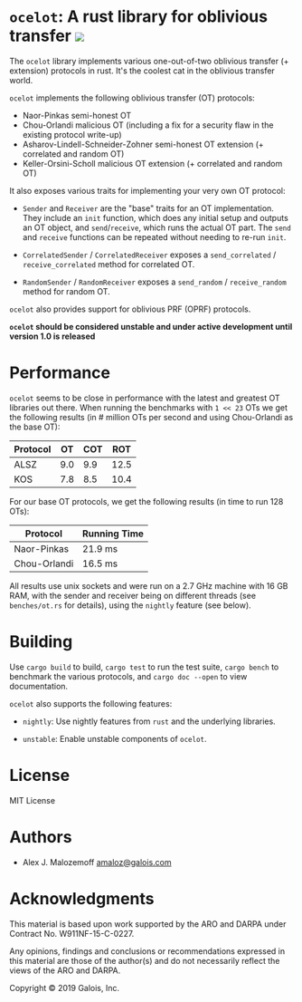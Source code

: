 # `ocelot`: A rust library for oblivious transfer [![](https://travis-ci.org/amaloz/ocelot.svg?branch=master)](https://travis-ci.org/amaloz/ocelot)

The `ocelot` library implements various one-out-of-two oblivious transfer (+
extension) protocols in rust. It's the coolest cat in the oblivious transfer
world.

`ocelot` implements the following oblivious transfer (OT) protocols:

* Naor-Pinkas semi-honest OT
* Chou-Orlandi malicious OT (including a fix for a security flaw in the existing protocol write-up)
* Asharov-Lindell-Schneider-Zohner semi-honest OT extension (+ correlated and random OT)
* Keller-Orsini-Scholl malicious OT extension (+ correlated and random OT)

It also exposes various traits for implementing your very own OT protocol:

* `Sender` and `Receiver` are the "base" traits for an OT implementation. They
  include an `init` function, which does any initial setup and outputs an OT
  object, and `send`/`receive`, which runs the actual OT part. The `send` and
  `receive` functions can be repeated without needing to re-run `init`.

* `CorrelatedSender` / `CorrelatedReceiver` exposes a `send_correlated` /
  `receive_correlated` method for correlated OT.

* `RandomSender` / `RandomReceiver` exposes a `send_random` / `receive_random`
  method for random OT.

`ocelot` also provides support for oblivious PRF (OPRF) protocols.

**`ocelot` should be considered unstable and under active development until
version 1.0 is released**

# Performance

`ocelot` seems to be close in performance with the latest and greatest OT
libraries out there. When running the benchmarks with `1 << 23` OTs we get the
following results (in # million OTs per second and using Chou-Orlandi as the
base OT):

| Protocol |  OT | COT |  ROT |
|----------|-----|-----|------|
| ALSZ     | 9.0 | 9.9 | 12.5 |
| KOS      | 7.8 | 8.5 | 10.4 |

For our base OT protocols, we get the following results (in time to run 128
OTs):

| Protocol     | Running Time |
|--------------|--------------|
| Naor-Pinkas  | 21.9 ms      |
| Chou-Orlandi | 16.5 ms      |

All results use unix sockets and were run on a 2.7 GHz machine with 16 GB RAM,
with the sender and receiver being on different threads (see `benches/ot.rs` for
details), using the `nightly` feature (see below).

# Building

Use `cargo build` to build, `cargo test` to run the test suite, `cargo bench` to
benchmark the various protocols, and `cargo doc --open` to view documentation.

`ocelot` also supports the following features:

* `nightly`: Use nightly features from `rust` and the underlying libraries.

* `unstable`: Enable unstable components of `ocelot`.

# License

MIT License

# Authors

- Alex J. Malozemoff <amaloz@galois.com>

# Acknowledgments

This material is based upon work supported by the ARO and DARPA under Contract
No. W911NF-15-C-0227.

Any opinions, findings and conclusions or recommendations expressed in this
material are those of the author(s) and do not necessarily reflect the views of
the ARO and DARPA.

Copyright © 2019 Galois, Inc.
